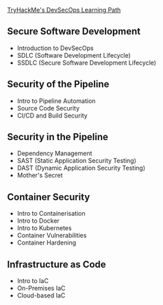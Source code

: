 [TryHackMe's DevSecOps Learning Path](https://tryhackme.com/room/introductiontodevsecops)

## Secure Software Development

- Introduction to DevSecOps
- SDLC (Software Development Lifecycle)
- SSDLC (Secure Software Development Lifecycle)

## Security of the Pipeline

- Intro to Pipeline Automation
- Source Code Security
- CI/CD and Build Security

## Security in the Pipeline

- Dependency Management
- SAST (Static Application Security Testing)
- DAST (Dynamic Application Security Testing)
- Mother's Secret

## Container Security

- Intro to Containerisation
- Intro to Docker
- Intro to Kubernetes
- Container Vulnerabilities
- Container Hardening

## Infrastructure as Code

- Intro to IaC
- On-Premises IaC
- Cloud-based IaC 
